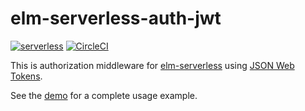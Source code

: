 # elm-serverless-auth-jwt

[![serverless](http://public.serverless.com/badges/v3.svg)](http://www.serverless.com)
[![CircleCI](https://img.shields.io/circleci/project/github/ktonon/elm-serverless-auth-jwt/master.svg)](https://circleci.com/gh/ktonon/elm-serverless-auth-jwt)

This is authorization middleware for [elm-serverless][] using [JSON Web Tokens][].

See the [demo](https://github.com/ktonon/elm-serverless-auth-jwt/blob/master/demo/src/Auth/API.elm)
for a complete usage example.

[elm-serverless]:http://package.elm-lang.org/packages/ktonon/elm-serverless/latest
[JSON Web Tokens]:https://jwt.io/
